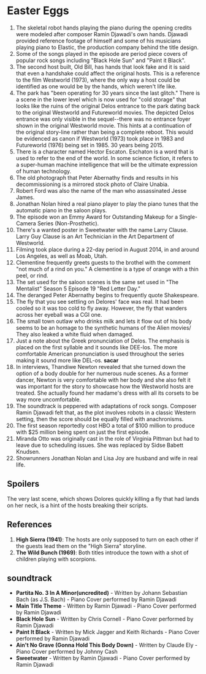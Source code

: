 # Easter Eggs

1. The skeletal robot hands playing the piano during the opening credits were modeled after composer Ramin Djawadi's own hands. Djawadi provided reference footage of himself and some of his musicians playing piano to Elastic, the production company behind the title design.
2. Some of the songs played in the episode are period piece covers of popular rock songs including "Black Hole Sun" and "Paint it Black".
3. The second host built, Old Bill, has hands that look fake and it is said that even a handshake could affect the original hosts. This is a reference to the film Westworld (1973), where the only way a host could be identified as one would be by the hands, which weren't life like.
4. The park has "been operating for 30 years since the last glitch." There is a scene in the lower level which is now used for "cold storage" that looks like the ruins of the original Delos entrance to the park dating back to the original Westworld and Futureworld movies. The depicted Delos entrance was only visible in the sequel--there was no entrance foyer shown in the original Westworld movie. This hints at a continuation of the original story-line rather than being a complete reboot. This would be evidenced as canon if Westworld (1973) took place in 1983 and Futureworld (1976) being set in 1985. 30 years being 2015. 
5. There is a character named Hector Escaton. Eschaton is a word that is used to refer to the end of the world. In some science fiction, it refers to a super-human machine intelligence that will be the ultimate expression of human technology. 
6. The old photograph that Peter Abernathy finds and results in his decommissioning is a mirrored stock photo of Claire Unabia.
7. Robert Ford was also the name of the man who assassinated Jesse James.
8. Jonathan Nolan hired a real piano player to play the piano tunes that the automatic piano in the saloon plays.
9.  The episode won an Emmy Award for Outstanding Makeup for a Single-Camera Series (Non-Prosthetic).
10. There's a wanted poster in Sweetwater with the name Larry Clause. Larry Guy Clause is an Art Technician in the Art Department of Westworld.
11. Filming took place during a 22-day period in August 2014, in and around Los Angeles, as well as Moab, Utah.
12. Clementine frequently greets guests to the brothel with the comment "not much of a rind on you." A clementine is a type of orange with a thin peel, or rind. 
13. The set used for the saloon scenes is the same set used in "The Mentalist" Season 5 Episode 19 "Red Letter Day."
14. The deranged Peter Abernathy begins to frequently quote Shakespeare. 
15. The fly that you see settling on Delores' face was real. It had been cooled so it was too cold to fly away. However, the fly that wanders across her eyeball was a CGI one. 
16. The small town outlaw who drinks milk and lets it flow out of his body seems to be an homage to the synthetic humans of the Alien movies/ They also leaked a white fluid when damaged.
17. Just a note about the Greek pronunciation of Delos. The emphasis is placed on the first syllable and it sounds like DEE-los. The more comfortable American pronunciation is used throughout the series making it sound more like DEL-os. **sacar**
18. In interviews, Thandiwe Newton revealed that she turned down the option of a body double for her numerous nude scenes. As a former dancer, Newton is very comfortable with her body and she also felt it was important for the story to showcase how the Westworld hosts are treated. She actually found her madame's dress with all its corsets to be way more uncomfortable.
19. The soundtrack is peppered with adaptations of rock songs. Composer Ramin Djawadi felt that, as the plot involves robots in a classic Western setting, then the score should be equally filled with anachronisms.
20. The first season reportedly cost HBO a total of $100 million to produce with $25 million being spent on just the first episode.
21. Miranda Otto was originally cast in the role of Virginia Pittman but had to leave due to scheduling issues. She was replaced by Sidse Babett Knudsen.
22. Showrunners Jonathan Nolan and Lisa Joy are husband and wife in real life.

## Spoilers
The very last scene, which shows Dolores quickly killing a fly that had lands on her neck, is a hint of the hosts breaking their scripts.

## References
1. **High Sierra (1941)**: The hosts are only supposed to turn on each other if the guests lead them on the "High Sierra" storyline.
2. **The Wild Bunch (1969)**: Both titles introduce the town with a shot of children playing with scorpions.

## soundtrack

- **Partita No. 3 In A Minor(uncredited)** - Written by Johann Sebastian Bach (as J.S. Bach) - Piano Cover performed by Ramin Djawadi
- **Main Title Theme** - Written by Ramin Djawadi - Piano Cover performed by Ramin Djawadi
- **Black Hole Sun** - Written by Chris Cornell - Piano Cover performed by Ramin Djawadi
- **Paint It Black** - Written by Mick Jagger and Keith Richards - Piano Cover performed by Ramin Djawadi
- **Ain't No Grave (Gonna Hold This Body Down)** - Written by Claude Ely - Piano Cover performed by Johnny Cash
- **Sweetwater** - Written by Ramin Djawadi - Piano Cover performed by Ramin Djawadi